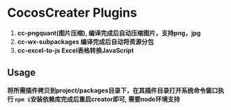 # CocosCreater Plugins
1. **cc-pngquant(图片压缩), 编译完成后自动压缩图片，支持png，jpg**
2. **cc-wx-subpackages 编译完成后自动将资源分包**
3. **cc-excel-to-js Excel表格转换JavaScript**



## Usage
  **将所需插件拷贝到project/packages目录下，在其插件目录打开系统命令窗口执行
  `npm i`安装依赖库完成后重启creator即可, 需要node环境支持**


